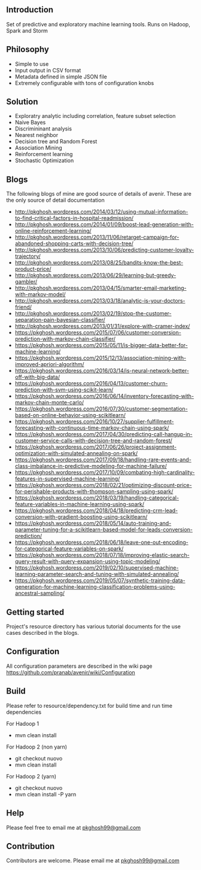 ## Introduction
Set of predictive and exploratory machine learning tools. Runs on Hadoop, Spark and Storm

## Philosophy
* Simple to use
* Input output in CSV format
* Metadata defined in simple JSON file
* Extremely configurable with tons of configuration knobs

## Solution
* Exploratry analytic including correlation, feature subset selection
* Naive Bayes
* Discrimininant analysis
* Nearest neighbor
* Decision tree and Random Forest
* Association Mining
* Reinforcement learning
* Stochastic Optimization


## Blogs
The following blogs of mine are good source of details of avenir. These are the only source
of detail documentation
* http://pkghosh.wordpress.com/2014/03/12/using-mutual-information-to-find-critical-factors-in-hospital-readmission/
* http://pkghosh.wordpress.com/2014/01/09/boost-lead-generation-with-online-reinforcement-learning/
* http://pkghosh.wordpress.com/2013/11/06/retarget-campaign-for-abandoned-shopping-carts-with-decision-tree/
* http://pkghosh.wordpress.com/2013/10/06/predicting-customer-loyalty-trajectory/
* http://pkghosh.wordpress.com/2013/08/25/bandits-know-the-best-product-price/
* http://pkghosh.wordpress.com/2013/06/29/learning-but-greedy-gambler/
* http://pkghosh.wordpress.com/2013/04/15/smarter-email-marketing-with-markov-model/
* http://pkghosh.wordpress.com/2013/03/18/analytic-is-your-doctors-friend/
* http://pkghosh.wordpress.com/2013/02/19/stop-the-customer-separation-pain-bayesian-classifier/
* http://pkghosh.wordpress.com/2013/01/31/explore-with-cramer-index/
* https://pkghosh.wordpress.com/2015/07/06/customer-conversion-prediction-with-markov-chain-classifier/
* https://pkghosh.wordpress.com/2015/05/11/is-bigger-data-better-for-machine-learning/
* https://pkghosh.wordpress.com/2015/12/13/association-mining-with-improved-apriori-algorithm/
* https://pkghosh.wordpress.com/2016/03/14/is-neural-network-better-off-with-big-data/
* https://pkghosh.wordpress.com/2016/04/13/customer-churn-prediction-with-svm-using-scikit-learn/
* https://pkghosh.wordpress.com/2016/06/14/inventory-forecasting-with-markov-chain-monte-carlo/
* https://pkghosh.wordpress.com/2016/07/30/customer-segmentation-based-on-online-behavior-using-scikitlearn/
* https://pkghosh.wordpress.com/2016/10/27/supplier-fulfillment-forecasting-with-continuous-time-markov-chain-using-spark/
* https://pkghosh.wordpress.com/2017/04/30/predicting-call-hangup-in-customer-service-calls-with-decision-tree-and-random-forest/
* https://pkghosh.wordpress.com/2017/06/26/project-assignment-optimization-with-simulated-annealing-on-spark/
* https://pkghosh.wordpress.com/2017/09/18/handling-rare-events-and-class-imbalance-in-predictive-modeling-for-machine-failure/
* https://pkghosh.wordpress.com/2017/10/09/combating-high-cardinality-features-in-supervised-machine-learning/
* https://pkghosh.wordpress.com/2018/02/21/optimizing-discount-price-for-perishable-products-with-thompson-sampling-using-spark/
* https://pkghosh.wordpress.com/2018/03/19/handling-categorical-feature-variables-in-machine-learning-using-spark/
* https://pkghosh.wordpress.com/2018/04/18/predicting-crm-lead-conversion-with-gradient-boosting-using-scikitlearn/
* https://pkghosh.wordpress.com/2018/05/14/auto-training-and-parameter-tuning-for-a-scikitlearn-based-model-for-leads-conversion-prediction/
* https://pkghosh.wordpress.com/2018/06/18/leave-one-out-encoding-for-categorical-feature-variables-on-spark/
* https://pkghosh.wordpress.com/2018/07/18/improving-elastic-search-query-result-with-query-expansion-using-topic-modeling/
* https://pkghosh.wordpress.com/2019/02/10/supervised-machine-learning-parameter-search-and-tuning-with-simulated-annealing/
* https://pkghosh.wordpress.com/2019/05/07/synthetic-training-data-generation-for-machine-learning-classification-problems-using-ancestral-sampling/


## Getting started
Project's resource directory has various tutorial documents for the use cases described in
the blogs.

## Configuration 
All configuration parameters are described in the wiki page
https://github.com/pranab/avenir/wiki/Configuration

## Build
Please refer to resource/dependency.txt for build time and run time dependencies

For Hadoop 1
* mvn clean install

For Hadoop 2 (non yarn)
* git checkout nuovo
* mvn clean install

For Hadoop 2 (yarn)
* git checkout nuovo
* mvn clean install -P yarn

## Help
Please feel free to email me at pkghosh99@gmail.com

## Contribution
Contributors are welcome. Please email me at pkghosh99@gmail.com

